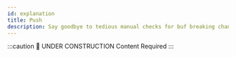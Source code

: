 ```yaml
---
id: explanation
title: Push
description: Say goodbye to tedious manual checks for buf breaking changes and hello to effortless detection with our super-duper buf breaking change detection tool.
---
```




:::caution 🚧 UNDER CONSTRUCTION
Content Required
:::